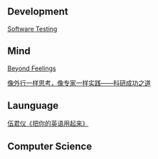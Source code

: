 ## Development
[Software Testing](https://github.com/YuliangLuo/Bookmark/blob/master/%E6%B5%8B%E8%AF%95%E5%BC%80%E5%8F%91-%E7%90%86%E8%AE%BA%E8%A1%A5%E5%85%85.md)

## Mind
[Beyond Feelings](https://github.com/YuliangLuo/Bookmark/blob/master/Beyond%20Feelings.md)

[像外行一样思考，像专家一样实践——科研成功之道](https://github.com/YuliangLuo/Bookmark/blob/master/%E3%80%8A%E5%83%8F%E5%A4%96%E8%A1%8C%E4%B8%80%E6%A0%B7%E6%80%9D%E8%80%83%EF%BC%8C%E5%83%8F%E4%B8%93%E5%AE%B6%E4%B8%80%E6%A0%B7%E5%AE%9E%E8%B7%B5%EF%BC%8C%E7%A7%91%E7%A0%94%E6%88%90%E5%8A%9F%E4%B9%8B%E9%81%93%E3%80%8B%E9%87%91%E5%8F%A5%E6%91%98%E6%8A%84.md)

## Launguage

[伍君仪《把你的英语用起来》](https://github.com/YuliangLuo/Bookmark/blob/master/%E3%80%8A%E6%8A%8A%E4%BD%A0%E7%9A%84%E8%8B%B1%E8%AF%AD%E7%94%A8%E8%B5%B7%E6%9D%A5%E3%80%8B-20190627.md)

## Computer Science

